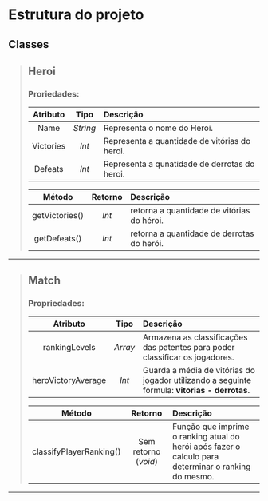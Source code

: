 # Estrutura do projeto

## Classes
> ## Heroi
>
> ### Proriedades:
> |Atributo|Tipo|Descrição|
> |:---:|:---:|:---|
> |Name|_String_|Representa o nome do Heroi.|
> |Victories|_Int_|Representa a quantidade de vitórias do heroi.|
> |Defeats|_Int_|Representa a qunatidade de derrotas do heroi.|
>
>
> |Método|Retorno|Descrição|
> |:---:|:---:|:---|
> getVictories()|_Int_|retorna a quantidade de vitórias do héroi.|
> getDefeats()|_Int_|retorna a quantidade de derrotas do herói.
---

> ## Match
> 
>### Propriedades:
> |Atributo|Tipo|Descrição|
> |:---:|:---:|:---|
> |rankingLevels|_Array_|Armazena as classificações das patentes para poder classificar os jogadores.|
>|heroVictoryAverage|_Int_|Guarda a média de vitórias do jogador utilizando a seguinte formula: __vitorias - derrotas__.
>
>
> |Método|Retorno|Descrição|
> |:---:|:---:|:---|
> |classifyPlayerRanking()|Sem retorno (_void_)|Função que imprime o ranking atual do herói após fazer o calculo para determinar o ranking do mesmo.
---


